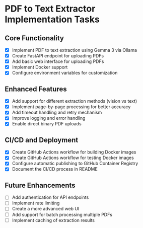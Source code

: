 # PDF to Text Extractor Implementation Tasks

## Core Functionality
- [x] Implement PDF to text extraction using Gemma 3 via Ollama
- [x] Create FastAPI endpoint for uploading PDFs
- [x] Add basic web interface for uploading PDFs
- [x] Implement Docker support
- [x] Configure environment variables for customization

## Enhanced Features
- [x] Add support for different extraction methods (vision vs text)
- [x] Implement page-by-page processing for better accuracy
- [x] Add timeout handling and retry mechanism
- [x] Improve logging and error handling
- [x] Enable direct binary PDF uploads

## CI/CD and Deployment
- [x] Create GitHub Actions workflow for building Docker images
- [x] Create GitHub Actions workflow for testing Docker images
- [x] Configure automatic publishing to GitHub Container Registry
- [x] Document the CI/CD process in README

## Future Enhancements
- [ ] Add authentication for API endpoints
- [ ] Implement rate limiting
- [ ] Create a more advanced web UI
- [ ] Add support for batch processing multiple PDFs
- [ ] Implement caching of extraction results 